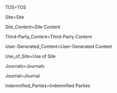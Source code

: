 TOS=<span class="definedterm">TOS</span>

Site=<span class="definedterm">Site</span>

Site_Content=<span class="definedterm">Site Content</span>

Third-Party_Content=<span class="definedterm">Third-Party Content</span>

User-Generated_Content=<span class="definedterm">User-Generated Content</span>

Use_of_Site=<span class="definedterm">Use of Site</span>

Journals=<span class="definedterm">Journals</span>

Journal=<span class="definedterm">Journal</span>

Indemnified_Parties=<span class="definedterm">Indemnified Parties</span>

